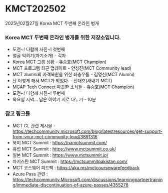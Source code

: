 # KMCT202502
2025년02월27일 Korea MCT 두번째 온라인 벙개

### Korea MCT 두번째 온라인 벙개를 위한 저장소입니다.
- 도전~!  다함께 사진~! 첫번째
- 얼굴 익히기(자기소개) - 각자
- Korea MCT 그룹 상황 - 유승호(MCT Champion)
- MCT 프로그램 최근 업데이트 - 안성진(MCT Community lead)
- MCT alumni의 자격복원을 위한 좌충우돌 - 김명신(MCT Alumni)
- 난 이렇게 해서 MCT가 되었다. - 전대호(새내기 MCT)
- MCAP Tech Connect 따끈한 소식들 - 유승호(MCT Champion)
- 도전~!  다함께 사진~! 두번째
- 목요일 저녁… 남은 이야기 서로 나누기 - 10분

### 참고 링크들
- MCT CL 관련 게시물 - https://techcommunity.microsoft.com/blog/latestresources/get-support-from-your-mct-community-lead/3891316 
- 북미 MCT Summit : https://namctsummit.com/ 
- 유럽 MCT Summit : https://www.mctsummit.co.uk/ 
- 일본 MCT Summit : https://www.mctsummit.jp/ 
- 파키스탄 MCT Summit : https://mctsummitpakistan.com/ 
- MCT 코스웨어 피드백 : https://aka.ms/mctcoursewarefeedback
- Azure Pass 관련 : https://techcommunity.Microsoft.com/discussions/learningpartnertraining/immediate-discontinuation-of-azure-passes/4355278
